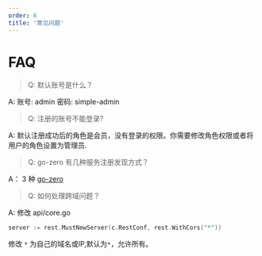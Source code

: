 ```yaml
---
order: 6
title: '常见问题'
---
```


# FAQ

> Q: 默认账号是什么？

A: 账号: admin   密码: simple-admin

> Q: 注册的账号不能登录?

A: 默认注册成功后的角色是会员，没有登录的权限。你需要修改角色权限或者将用户的角色设置为管理员.

> Q: go-zero 有几种服务注册发现方式？

A： 3 种 [go-zero](https://mp.weixin.qq.com/s/-WaWJaM_ePEQOf7ExNJe7w)

> Q: 如何处理跨域问题？

A: 修改 api/core.go 

```go
server := rest.MustNewServer(c.RestConf, rest.WithCors("*"))
```

修改 `*` 为自己的域名或IP,默认为`*`，允许所有。
